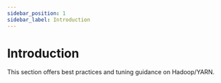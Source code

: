 ```yaml
---
sidebar_position: 1
sidebar_label: Introduction
---
```


# Introduction

This section offers best practices and tuning guidance on Hadoop/YARN.